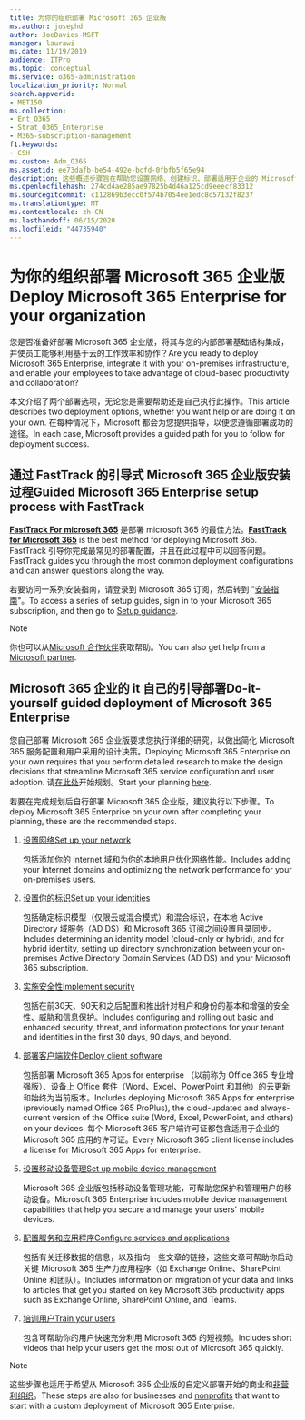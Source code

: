 ```yaml
---
title: 为你的组织部署 Microsoft 365 企业版
ms.author: josephd
author: JoeDavies-MSFT
manager: laurawi
ms.date: 11/19/2019
audience: ITPro
ms.topic: conceptual
ms.service: o365-administration
localization_priority: Normal
search.appverid:
- MET150
ms.collection:
- Ent_O365
- Strat_O365_Enterprise
- M365-subscription-management
f1.keywords:
- CSH
ms.custom: Adm_O365
ms.assetid: ee73dafb-be54-492e-bcfd-0fbfb5f65e94
description: 这些概述步骤旨在帮助您设置网络、创建标识、部署适用于企业的 Microsoft 365 应用程序、迁移数据，以及帮助组织中的人员使用 Microsoft 365 开始。
ms.openlocfilehash: 274cd4ae285ae97825b4d46a125cd9eeecf83312
ms.sourcegitcommit: c112869b3ecc0f574b7054ee1edc8c57132f8237
ms.translationtype: MT
ms.contentlocale: zh-CN
ms.lasthandoff: 06/15/2020
ms.locfileid: "44735940"
---
```

# <a name="deploy-microsoft-365-enterprise-for-your-organization"></a><span data-ttu-id="fc21f-103">为你的组织部署 Microsoft 365 企业版</span><span class="sxs-lookup"><span data-stu-id="fc21f-103">Deploy Microsoft 365 Enterprise for your organization</span></span>

<span data-ttu-id="fc21f-104">您是否准备好部署 Microsoft 365 企业版，将其与您的内部部署基础结构集成，并使员工能够利用基于云的工作效率和协作？</span><span class="sxs-lookup"><span data-stu-id="fc21f-104">Are you ready to deploy Microsoft 365 Enterprise, integrate it with your on-premises infrastructure, and enable your employees to take advantage of cloud-based productivity and collaboration?</span></span>

<span data-ttu-id="fc21f-105">本文介绍了两个部署选项，无论您是需要帮助还是自己执行此操作。</span><span class="sxs-lookup"><span data-stu-id="fc21f-105">This article describes two deployment options, whether you want help or are doing it on your own.</span></span> <span data-ttu-id="fc21f-106">在每种情况下，Microsoft 都会为您提供指导，以便您遵循部署成功的途径。</span><span class="sxs-lookup"><span data-stu-id="fc21f-106">In each case, Microsoft provides a guided path for you to follow for deployment success.</span></span>

## <a name="guided-microsoft-365-enterprise-setup-process-with-fasttrack"></a><span data-ttu-id="fc21f-107">通过 FastTrack 的引导式 Microsoft 365 企业版安装过程</span><span class="sxs-lookup"><span data-stu-id="fc21f-107">Guided Microsoft 365 Enterprise setup process with FastTrack</span></span>

<span data-ttu-id="fc21f-108">**[FastTrack For microsoft 365](https://www.microsoft.com/fasttrack/microsoft-365)** 是部署 microsoft 365 的最佳方法。</span><span class="sxs-lookup"><span data-stu-id="fc21f-108">**[FastTrack for Microsoft 365](https://www.microsoft.com/fasttrack/microsoft-365)** is the best method for deploying Microsoft 365.</span></span> <span data-ttu-id="fc21f-109">FastTrack 引导你完成最常见的部署配置，并且在此过程中可以回答问题。</span><span class="sxs-lookup"><span data-stu-id="fc21f-109">FastTrack guides you through the most common deployment configurations and can answer questions along the way.</span></span> 

<span data-ttu-id="fc21f-110">若要访问一系列安装指南，请登录到 Microsoft 365 订阅，然后转到 "[安装指南](https://aka.ms/o365fasttrack)"。</span><span class="sxs-lookup"><span data-stu-id="fc21f-110">To access a series of setup guides, sign in to your Microsoft 365 subscription, and then go to [Setup guidance](https://aka.ms/o365fasttrack).</span></span>

>[!Note]
><span data-ttu-id="fc21f-111">你也可以从[Microsoft 合作伙伴](https://www.microsoft.com/solution-providers/home)获取帮助。</span><span class="sxs-lookup"><span data-stu-id="fc21f-111">You can also get help from a [Microsoft partner](https://www.microsoft.com/solution-providers/home).</span></span>
>

## <a name="do-it-yourself-guided-deployment-of-microsoft-365-enterprise"></a><span data-ttu-id="fc21f-112">Microsoft 365 企业的 it 自己的引导部署</span><span class="sxs-lookup"><span data-stu-id="fc21f-112">Do-it-yourself guided deployment of Microsoft 365 Enterprise</span></span>

<span data-ttu-id="fc21f-113">您自己部署 Microsoft 365 企业版要求您执行详细的研究，以做出简化 Microsoft 365 服务配置和用户采用的设计决策。</span><span class="sxs-lookup"><span data-stu-id="fc21f-113">Deploying Microsoft 365 Enterprise on your own requires that you perform detailed research to make the design decisions that streamline Microsoft 365 service configuration and user adoption.</span></span> <span data-ttu-id="fc21f-114">请[在此处](get-your-organization-ready-for-office-365.md)开始规划。</span><span class="sxs-lookup"><span data-stu-id="fc21f-114">Start your planning [here](get-your-organization-ready-for-office-365.md).</span></span>

<span data-ttu-id="fc21f-115">若要在完成规划后自行部署 Microsoft 365 企业版，建议执行以下步骤。</span><span class="sxs-lookup"><span data-stu-id="fc21f-115">To deploy Microsoft 365 Enterprise on your own after completing your planning, these are the recommended steps.</span></span>

1. [<span data-ttu-id="fc21f-116">设置网络</span><span class="sxs-lookup"><span data-stu-id="fc21f-116">Set up your network</span></span>](set-up-network-for-office-365.md)

   <span data-ttu-id="fc21f-117">包括添加你的 Internet 域和为你的本地用户优化网络性能。</span><span class="sxs-lookup"><span data-stu-id="fc21f-117">Includes adding your Internet domains and optimizing the network performance for your on-premises users.</span></span>
 
2. [<span data-ttu-id="fc21f-118">设置你的标识</span><span class="sxs-lookup"><span data-stu-id="fc21f-118">Set up your identities</span></span>](protect-your-global-administrator-accounts.md)

   <span data-ttu-id="fc21f-119">包括确定标识模型（仅限云或混合模式）和混合标识，在本地 Active Directory 域服务（AD DS）和 Microsoft 365 订阅之间设置目录同步。</span><span class="sxs-lookup"><span data-stu-id="fc21f-119">Includes determining an identity model (cloud-only or hybrid), and for hybrid identity, setting up directory synchronization between your on-premises Active Directory Domain Services (AD DS) and your Microsoft 365 subscription.</span></span>

3. [<span data-ttu-id="fc21f-120">实施安全性</span><span class="sxs-lookup"><span data-stu-id="fc21f-120">Implement security</span></span>](https://docs.microsoft.com/office365/securitycompliance/security-roadmap)

   <span data-ttu-id="fc21f-121">包括在前30天、90天和之后配置和推出针对租户和身份的基本和增强的安全性、威胁和信息保护。</span><span class="sxs-lookup"><span data-stu-id="fc21f-121">Includes configuring and rolling out basic and enhanced security, threat, and information protections for your tenant and identities in the first 30 days, 90 days, and beyond.</span></span>
 
4. [<span data-ttu-id="fc21f-122">部署客户端软件</span><span class="sxs-lookup"><span data-stu-id="fc21f-122">Deploy client software</span></span>](https://docs.microsoft.com/DeployOffice/deployment-guide-microsoft-365-apps)

   <span data-ttu-id="fc21f-123">包括部署 Microsoft 365 Apps for enterprise （以前称为 Office 365 专业增强版）、设备上 Office 套件（Word、Excel、PowerPoint 和其他）的云更新和始终为当前版本。</span><span class="sxs-lookup"><span data-stu-id="fc21f-123">Includes deploying Microsoft 365 Apps for enterprise (previously named Office 365 ProPlus), the cloud-updated and always-current version of the Office suite (Word, Excel, PowerPoint, and others) on your devices.</span></span> <span data-ttu-id="fc21f-124">每个 Microsoft 365 客户端许可证都包含适用于企业的 Microsoft 365 应用的许可证。</span><span class="sxs-lookup"><span data-stu-id="fc21f-124">Every Microsoft 365 client license includes a license for Microsoft 365 Apps for enterprise.</span></span>
 
5. [<span data-ttu-id="fc21f-125">设置移动设备管理</span><span class="sxs-lookup"><span data-stu-id="fc21f-125">Set up mobile device management</span></span>](https://support.office.com/article/set-up-mobile-device-management-mdm-in-office-365-dd892318-bc44-4eb1-af00-9db5430be3cd)

   <span data-ttu-id="fc21f-126">Microsoft 365 企业版包括移动设备管理功能，可帮助您保护和管理用户的移动设备。</span><span class="sxs-lookup"><span data-stu-id="fc21f-126">Microsoft 365 Enterprise includes mobile device management capabilities that help you secure and manage your users' mobile devices.</span></span>
 
6. [<span data-ttu-id="fc21f-127">配置服务和应用程序</span><span class="sxs-lookup"><span data-stu-id="fc21f-127">Configure services and applications</span></span>](configure-services-and-applications.md)

   <span data-ttu-id="fc21f-128">包括有关迁移数据的信息，以及指向一些文章的链接，这些文章可帮助你启动关键 Microsoft 365 生产力应用程序（如 Exchange Online、SharePoint Online 和团队）。</span><span class="sxs-lookup"><span data-stu-id="fc21f-128">Includes information on migration of your data and links to articles that get you started on key Microsoft 365 productivity apps such as Exchange Online, SharePoint Online, and Teams.</span></span>
 
7. [<span data-ttu-id="fc21f-129">培训用户</span><span class="sxs-lookup"><span data-stu-id="fc21f-129">Train your users</span></span>](https://docs.microsoft.com/office365/admin/admin-overview/get-started-with-office-365#training-resources-for-your-users)

   <span data-ttu-id="fc21f-130">包含可帮助你的用户快速充分利用 Microsoft 365 的短视频。</span><span class="sxs-lookup"><span data-stu-id="fc21f-130">Includes short videos that help your users get the most out of Microsoft 365 quickly.</span></span>
 

>[!Note]
><span data-ttu-id="fc21f-131">这些步骤也适用于希望从 Microsoft 365 企业版的自定义部署开始的商业和[非营利组织](https://go.microsoft.com/fwlink/?LinkId=627221)。</span><span class="sxs-lookup"><span data-stu-id="fc21f-131">These steps are also for businesses and [nonprofits](https://go.microsoft.com/fwlink/?LinkId=627221) that want to start with a custom deployment of Microsoft 365 Enterprise.</span></span> 
>
